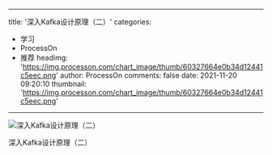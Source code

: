 
---
title: '深入Kafka设计原理（二）'
categories: 
 - 学习
 - ProcessOn
 - 推荐
headimg: 'https://img.processon.com/chart_image/thumb/60327664e0b34d12441c5eec.png'
author: ProcessOn
comments: false
date: 2021-11-20 09:20:10
thumbnail: 'https://img.processon.com/chart_image/thumb/60327664e0b34d12441c5eec.png'
---

<div>   
<img class="thumb" alt="深入Kafka设计原理（二）" src="https://img.processon.com/chart_image/thumb/60327664e0b34d12441c5eec.png" referrerpolicy="no-referrer">
<p>深入Kafka设计原理（二）</p>  
</div>
            